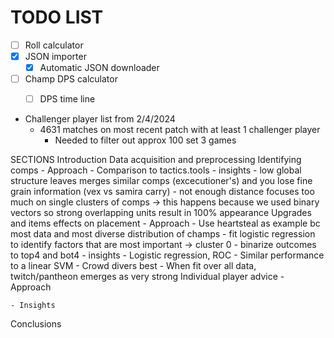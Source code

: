 # TODO LIST
- [ ] Roll calculator
- [x] JSON importer
    - [x] Automatic JSON downloader
- [ ] Champ DPS calculator
    - [ ] DPS time line 


- Challenger player list from 2/4/2024
    - 4631 matches on most recent patch with at least 1 challenger player
        - Needed to filter out approx 100 set 3 games


SECTIONS
Introduction
Data acquisition and preprocessing
Identifying comps
    - Approach
    - Comparison to tactics.tools
    - insights
        - low global structure leaves merges similar comps (excecutioner's) and 
          you lose fine grain information (vex vs samira carry)
        - not enough distance focuses too much on single clusters of comps -> this
          happens because we used binary vectors so strong overlapping units result in 100% appearance
Upgrades and items effects on placement
    - Approach
        - Use heartsteal as example bc most data and most diverse distribution of champs
        - fit logistic regression to identify factors that are most important -> cluster 0
        - binarize outcomes to top4 and bot4
    - insights
        - Logistic regression, ROC
        - Similar performance to a linear SVM
        - Crowd divers best
        - When fit over all data, twitch/pantheon emerges as very strong
Individual player advice
    - Approach

    - Insights

Conclusions
